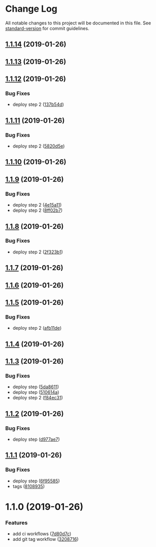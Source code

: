 # Change Log

All notable changes to this project will be documented in this file. See [standard-version](https://github.com/conventional-changelog/standard-version) for commit guidelines.

<a name="1.1.14"></a>
## [1.1.14](https://github.com/predescu/testing-circle-ci/compare/v1.1.13...v1.1.14) (2019-01-26)



<a name="1.1.13"></a>
## [1.1.13](https://github.com/predescu/testing-circle-ci/compare/v1.1.12...v1.1.13) (2019-01-26)



<a name="1.1.12"></a>
## [1.1.12](https://github.com/predescu/testing-circle-ci/compare/v1.1.11...v1.1.12) (2019-01-26)


### Bug Fixes

* deploy step 2 ([137b54d](https://github.com/predescu/testing-circle-ci/commit/137b54d))



<a name="1.1.11"></a>
## [1.1.11](https://github.com/predescu/testing-circle-ci/compare/v1.1.10...v1.1.11) (2019-01-26)


### Bug Fixes

* deploy step 2 ([5820d5e](https://github.com/predescu/testing-circle-ci/commit/5820d5e))



<a name="1.1.10"></a>
## [1.1.10](https://github.com/predescu/testing-circle-ci/compare/v1.1.9...v1.1.10) (2019-01-26)



<a name="1.1.9"></a>
## [1.1.9](https://github.com/predescu/testing-circle-ci/compare/v1.1.8...v1.1.9) (2019-01-26)


### Bug Fixes

* deploy step 2 ([4e15a11](https://github.com/predescu/testing-circle-ci/commit/4e15a11))
* deploy step 2 ([8ff02b7](https://github.com/predescu/testing-circle-ci/commit/8ff02b7))



<a name="1.1.8"></a>
## [1.1.8](https://github.com/predescu/testing-circle-ci/compare/v1.1.7...v1.1.8) (2019-01-26)


### Bug Fixes

* deploy step 2 ([2f323b1](https://github.com/predescu/testing-circle-ci/commit/2f323b1))



<a name="1.1.7"></a>
## [1.1.7](https://github.com/predescu/testing-circle-ci/compare/v1.1.6...v1.1.7) (2019-01-26)



<a name="1.1.6"></a>
## [1.1.6](https://github.com/predescu/testing-circle-ci/compare/v1.1.5...v1.1.6) (2019-01-26)



<a name="1.1.5"></a>
## [1.1.5](https://github.com/predescu/testing-circle-ci/compare/v1.1.4...v1.1.5) (2019-01-26)


### Bug Fixes

* deploy step 2 ([afb11de](https://github.com/predescu/testing-circle-ci/commit/afb11de))



<a name="1.1.4"></a>
## [1.1.4](https://github.com/predescu/testing-circle-ci/compare/v1.1.3...v1.1.4) (2019-01-26)



<a name="1.1.3"></a>
## [1.1.3](https://github.com/predescu/testing-circle-ci/compare/v1.1.2...v1.1.3) (2019-01-26)


### Bug Fixes

* deploy step ([5da8611](https://github.com/predescu/testing-circle-ci/commit/5da8611))
* deploy step ([510614a](https://github.com/predescu/testing-circle-ci/commit/510614a))
* deploy step 2 ([f84ec31](https://github.com/predescu/testing-circle-ci/commit/f84ec31))



<a name="1.1.2"></a>
## [1.1.2](https://github.com/predescu/testing-circle-ci/compare/v1.1.1...v1.1.2) (2019-01-26)


### Bug Fixes

* deploy step ([d977ae7](https://github.com/predescu/testing-circle-ci/commit/d977ae7))



<a name="1.1.1"></a>
## [1.1.1](https://github.com/predescu/testing-circle-ci/compare/v1.1.0...v1.1.1) (2019-01-26)


### Bug Fixes

* deploy step ([6f95585](https://github.com/predescu/testing-circle-ci/commit/6f95585))
* tags ([8108935](https://github.com/predescu/testing-circle-ci/commit/8108935))



<a name="1.1.0"></a>
# 1.1.0 (2019-01-26)


### Features

* add ci workflows ([7d80d7c](https://github.com/predescu/testing-circle-ci/commit/7d80d7c))
* add git tag workflow ([3208716](https://github.com/predescu/testing-circle-ci/commit/3208716))
